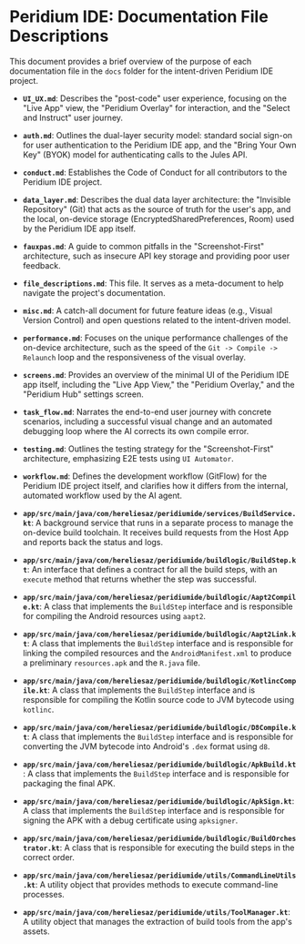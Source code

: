 # Peridium IDE: Documentation File Descriptions

This document provides a brief overview of the purpose of each documentation file in the `docs` folder for the intent-driven Peridium IDE project.

-   **`UI_UX.md`**: Describes the "post-code" user experience, focusing on the "Live App" view, the "Peridium Overlay" for interaction, and the "Select and Instruct" user journey.

-   **`auth.md`**: Outlines the dual-layer security model: standard social sign-on for user authentication to the Peridium IDE app, and the "Bring Your Own Key" (BYOK) model for authenticating calls to the Jules API.

-   **`conduct.md`**: Establishes the Code of Conduct for all contributors to the Peridium IDE project.

-   **`data_layer.md`**: Describes the dual data layer architecture: the "Invisible Repository" (Git) that acts as the source of truth for the user's app, and the local, on-device storage (EncryptedSharedPreferences, Room) used by the Peridium IDE app itself.

-   **`fauxpas.md`**: A guide to common pitfalls in the "Screenshot-First" architecture, such as insecure API key storage and providing poor user feedback.

-   **`file_descriptions.md`**: This file. It serves as a meta-document to help navigate the project's documentation.

-   **`misc.md`**: A catch-all document for future feature ideas (e.g., Visual Version Control) and open questions related to the intent-driven model.

-   **`performance.md`**: Focuses on the unique performance challenges of the on-device architecture, such as the speed of the `Git -> Compile -> Relaunch` loop and the responsiveness of the visual overlay.

-   **`screens.md`**: Provides an overview of the minimal UI of the Peridium IDE app itself, including the "Live App View," the "Peridium Overlay," and the "Peridium Hub" settings screen.

-   **`task_flow.md`**: Narrates the end-to-end user journey with concrete scenarios, including a successful visual change and an automated debugging loop where the AI corrects its own compile error.

-   **`testing.md`**: Outlines the testing strategy for the "Screenshot-First" architecture, emphasizing E2E tests using `UI Automator`.

-   **`workflow.md`**: Defines the development workflow (GitFlow) for the Peridium IDE project itself, and clarifies how it differs from the internal, automated workflow used by the AI agent.

- **`app/src/main/java/com/hereliesaz/peridiumide/services/BuildService.kt`**: A background service that runs in a separate process to manage the on-device build toolchain. It receives build requests from the Host App and reports back the status and logs.

- **`app/src/main/java/com/hereliesaz/peridiumide/buildlogic/BuildStep.kt`**: An interface that defines a contract for all the build steps, with an `execute` method that returns whether the step was successful.

- **`app/src/main/java/com/hereliesaz/peridiumide/buildlogic/Aapt2Compile.kt`**: A class that implements the `BuildStep` interface and is responsible for compiling the Android resources using `aapt2`.

- **`app/src/main/java/com/hereliesaz/peridiumide/buildlogic/Aapt2Link.kt`**: A class that implements the `BuildStep` interface and is responsible for linking the compiled resources and the `AndroidManifest.xml` to produce a preliminary `resources.apk` and the `R.java` file.

- **`app/src/main/java/com/hereliesaz/peridiumide/buildlogic/KotlincCompile.kt`**: A class that implements the `BuildStep` interface and is responsible for compiling the Kotlin source code to JVM bytecode using `kotlinc`.

- **`app/src/main/java/com/hereliesaz/peridiumide/buildlogic/D8Compile.kt`**: A class that implements the `BuildStep` interface and is responsible for converting the JVM bytecode into Android's `.dex` format using `d8`.

- **`app/src/main/java/com/hereliesaz/peridiumide/buildlogic/ApkBuild.kt`**: A class that implements the `BuildStep` interface and is responsible for packaging the final APK.

- **`app/src/main/java/com/hereliesaz/peridiumide/buildlogic/ApkSign.kt`**: A class that implements the `BuildStep` interface and is responsible for signing the APK with a debug certificate using `apksigner`.

- **`app/src/main/java/com/hereliesaz/peridiumide/buildlogic/BuildOrchestrator.kt`**: A class that is responsible for executing the build steps in the correct order.

- **`app/src/main/java/com/hereliesaz/peridiumide/utils/CommandLineUtils.kt`**: A utility object that provides methods to execute command-line processes.

- **`app/src/main/java/com/hereliesaz/peridiumide/utils/ToolManager.kt`**: A utility object that manages the extraction of build tools from the app's assets.
